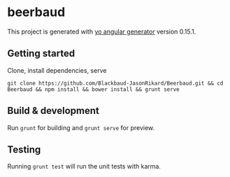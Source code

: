 # beerbaud

This project is generated with [yo angular generator](https://github.com/yeoman/generator-angular)
version 0.15.1.

## Getting started

Clone, install dependencies, serve

`git clone https://github.com/Blackbaud-JasonRikard/Beerbaud.git && cd Beerbaud && npm install && bower install && grunt serve`

## Build & development

Run `grunt` for building and `grunt serve` for preview.

## Testing

Running `grunt test` will run the unit tests with karma.
